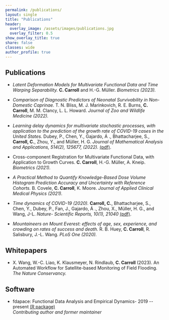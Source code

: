 ```yaml
---
permalink: /publications/
layout: single
title: "Publications"
header:
  overlay_image: /assets/images/publications.jpg
  overlay_filter: 0.5
show_overlay_title: true
share: false
classes: wide
author_profile: true  
---
```



Publications
---------------

+ _Latent Deformation Models for Multivariate Functional Data and Time Warping Separability._
<b>C. Carroll</b> and H.-G. Müller.  _Biometrics  (2023)._ 

+ _Comparison of Diagnostic Predictors of Neonatal Survivability in Non-Domestic Caprinae._
T. N. Bliss, M. J. Marinkovich, R. E. Burns, <b>C. Carroll</b>, M. M. Clancy, L. L. Howard. _Journal of Zoo and Wildlife Medicine (2022)._

+ _Learning delay dynamics for multivariate stochastic processes, with application to the prediction of the growth rate of COVID-19 cases in the United States._ 
Dubey, P., Chen, Y., Gajardo, Á ., Bhattacharjee, S., <b>Carroll, C.</b>, Zhou, Y.,  and Müller, H. G.  _Journal of Mathematical Analysis and Applications, 514(2), 125677, (2022)._ <a href="/assets/pdf/covid_delay.pdf" target="_blank">(pdf)</a>. <br/>

+  Cross-component Registration for Multivariate Functional Data, with Application to Growth Curves.
<b>C. Carroll</b>, H.-G. Müller, A. Kneip.  _Biometrics (2021)._ <br/>

+  _A Practical Method to Quantify Knowledge-Based Dose Volume Histogram Prediction Accuracy and Uncertainty with Reference Cohorts._ 
B. Covele, <b>C. Carroll</b>, K. Moore. _Journal of Applied Clinical Medical Physics (2021)._ <br/>


+  _Time dynamics of COVID-19 (2020)._ 
<b>Carroll, C.</b>, Bhattacharjee, S., Chen, Y., Dubey, P., Fan, J., Gajardo, Á ., Zhou, X., Müller, H. G., and Wang, J-L. _Nature- Scientific Reports, 10(1), 21040_ <a href="/assets/pdf/covid.pdf" target="_blank">(pdf)</a>. <br/>

+ _Mountaineers on Mount Everest: effects of age, sex, experience, and crowding on rates of success and death._ 
R. B. Huey, <b>C. Carroll</b>, R. Salisbury, J.-L. Wang. _PLoS One (2020)._ <br/>


Whitepapers
---------------
+ X. Wang, W.-C. Liao, K. Klausmeyer, N. Rindlaub, <b>C. Carroll</b> (2023). An Automated Workflow for Satellite-based Monitoring of Field Flooding. _The Nature Conservancy._

Software
---------------

+ fdapace: Functional Data Analysis and Empirical Dynamics- 2019 -- present  [(R package)](https://cran.r-project.org/web/packages/fdapace/index.html)<br/>
_Contributing author and former maintainer_ <a href="/assets/images/fdapace_download.png" target="_blank"></a> <br/>

